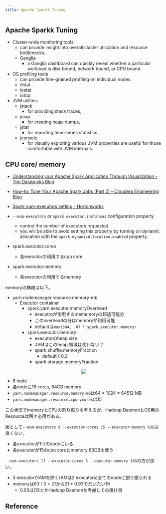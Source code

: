 ```yaml
---
title: Apache Sparkk Tuning
---
```


## Apache Sparkk Tuning
* Cluster-wide monitoring tools
    * can provide insight into overall cluster utilization and resource bottlenecks.
    * Ganglia
        * a Ganglia dashboard can quickly reveal whether a particular workload is disk bound, network bound, or CPU bound.
* OS profiling tools
    * can provide fine-grained profiling on individual nodes.
    * dstat
    * iostat
    * iotop
* JVM utilities
    * jstack
        * for providing stack traces,
    * jmap
        * for creating heap-dumps,
    * jstat
        * for reporting time-series statistics 
    * jconsole
        * for visually exploring various JVM properties are useful for those comfortable with JVM internals.

## CPU core/ memory
* [Understanding your Apache Spark Application Through Visualization - The Databricks Blog](https://databricks.com/blog/2015/06/22/understanding-your-spark-application-through-visualization.html)
* [How-to: Tune Your Apache Spark Jobs (Part 2) – Cloudera Engineering Blog](https://blog.cloudera.com/blog/2015/03/how-to-tune-your-apache-spark-jobs-part-2/)
* [Spark num-executors setting - Hortonworks](https://community.hortonworks.com/questions/56240/spark-num-executors-setting.html)

* `--num-executors` or `spark.executor.instances` configuration property
    * control the number of executors requested.
    * you will be able to avoid setting this property by turning on dynamic allocation with the `spark.dynamicAllocation.enabled` property.

* spark.executor.cores
    * 各executorの利用するcpu core
* spark.executor.memory
    * 各executorの利用するmemory

memoryの構成は以下。

* yarn.nodemanager.resource.memory-mb
    * Executor container
        * spark.yarn.executor.memoryOverhead
            * executroが使用するmememoryの超過可能分
            * このoverheadの分はmemoryが利用可能
            * defaultは`max(384, .07 * spark.executor.memory)`
        * spark.executor.memory
            * executorのheap size
            * JVMはこのheap 領域は使わない？
            * spark.shuffle.memoryFraction
                * defaultで0.2
            * spark.storage.memoryFraction

<div style="text-align: center">
<img src="http://blog.cloudera.com/wp-content/uploads/2015/03/spark-tuning2-f1.png">
</div>

* 6 node
* 各nodeに16 cores, 64GB memory
* `yarn.nodemanager.resource.memory-mb`は64 * 1024 = 64512 MB
* `yarn.nodemanager.resource.cpu-vcores`は15

この状況でmemoryとCPUの割り振りを考えるが、Hadoop DaemonとOS用のResourceは残す必用がある。

案として`--num-executors 6 --executor-cores 15 --executor-memory 63G`は良くない。

* 各executorが1つのnodeにいる
* 各executorが15のcpu coreとmemory 63GBを使う

`--num-executors 17 --executor-cores 5 --executor-memory 19G`の方が良い。

* 3 executorがAMを除く(AMは2 executors)全てのnodeに割り振られる
* memoryは63 / 3 = 21から21 * 0.93でだいたい19
    * 0.93はOSとかHadoop Daemonを考慮しての掛け目

## Reference
